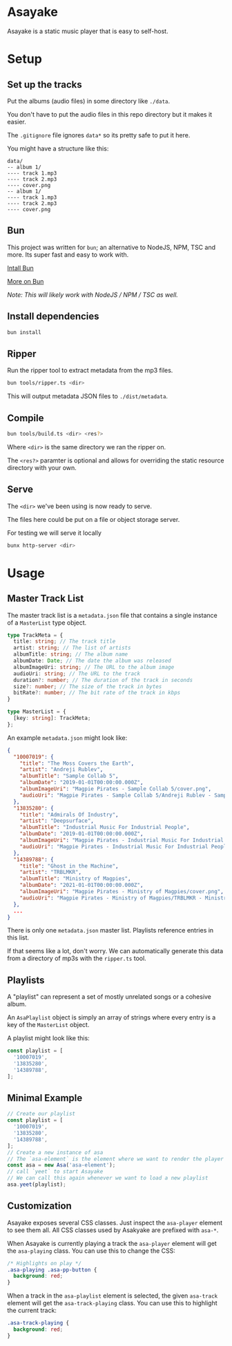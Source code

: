 # Asayake
Asayake is a static music player that is easy to self-host. 

# Setup

## Set up the tracks

Put the albums (audio files) in some directory like `./data`. 

You don't have to put the audio files in this repo directory but it makes it easier. 

The `.gitignore` file ignores `data*` so its pretty safe to put it here. 

You might have a structure like this:
```
data/
-- album 1/
---- track 1.mp3
---- track 2.mp3
---- cover.png
-- album 1/
---- track 1.mp3
---- track 2.mp3
---- cover.png
```

## Bun

This project was written for `bun`; an alternative to NodeJS, NPM, TSC and more. Its super fast and easy to work with. 

[Intall Bun](https://bun.com/docs/installation)

[More on Bun](https://bun.com/)

*Note: This will likely work with NodeJS / NPM / TSC as well.*

## Install dependencies

```sh
bun install
```

## Ripper

Run the ripper tool to extract metadata from the mp3 files.
```sh
bun tools/ripper.ts <dir>
```

This will output metadata JSON files to `./dist/metadata`.

## Compile

```sh
bun tools/build.ts <dir> <res?>
```

Where `<dir>` is the same directory we ran the ripper on.

The `<res?>` paramter is optional and allows for overriding the static resource directory with your own.

## Serve

The `<dir>` we've been using is now ready to serve. 

The files here could be put on a file or object storage server.

For testing we will serve it locally

```sh
bunx http-server <dir>
```

# Usage

## Master Track List

The master track list is a `metadata.json` file that contains a single instance of a `MasterList` type object.

```ts
type TrackMeta = {
  title: string; // The track title
  artist: string; // The list of artists
  albumTitle: string; // The album name
  albumDate: Date; // The date the album was released
  albumImageUri: string; // The URL to the album image
  audioUri: string; // The URL to the track
  duration?: number; // The duration of the track in seconds
  size?: number; // The size of the track in bytes
  bitRate?: number; // The bit rate of the track in kbps
}

type MasterList = {
  [key: string]: TrackMeta;
};
```

An example `metadata.json` might look like:
```json
{
  "10007019": {
    "title": "The Moss Covers the Earth",
    "artist": "Andreji Rublev",
    "albumTitle": "Sample Collab 5",
    "albumDate": "2019-01-01T00:00:00.000Z",
    "albumImageUri": "Magpie Pirates - Sample Collab 5/cover.png",
    "audioUri": "Magpie Pirates - Sample Collab 5/Andreji Rublev - Sample Collab 5 - 01 The Moss Covers the Earth.mp3",
  },
  "13835280": {
    "title": "Admirals Of Industry",
    "artist": "Deepsurface",
    "albumTitle": "Industrial Music For Industrial People",
    "albumDate": "2019-01-01T00:00:00.000Z",
    "albumImageUri": "Magpie Pirates - Industrial Music For Industrial People/cover.png",
    "audioUri": "Magpie Pirates - Industrial Music For Industrial People/Deepsurface - Industrial Music For Industrial People - 04 Admirals Of Industry.mp3",
  },
  "14389788": {
    "title": "Ghost in the Machine",
    "artist": "TRBLMKR",
    "albumTitle": "Ministry of Magpies",
    "albumDate": "2021-01-01T00:00:00.000Z",
    "albumImageUri": "Magpie Pirates - Ministry of Magpies/cover.png",
    "audioUri": "Magpie Pirates - Ministry of Magpies/TRBLMKR - Ministry of Magpies - 02 Ghost in the Machine.mp3",
  },
  ...
}
```

There is only one `metadata.json` master list. Playlists reference entries in this list.

If that seems like a lot, don't worry. We can automatically generate this data from a directory of mp3s with the `ripper.ts` tool.

## Playlists

A "playlist" can represent a set of mostly unrelated songs or a cohesive album. 

An `AsaPlaylist` object is simply an array of strings where every entry is a key of the `MasterList` object.

A playlist might look like this:
```ts
const playlist = [
  '10007019',
  '13835280',
  '14389788',
];
```

## Minimal Example

```ts
// Create our playlist
const playlist = [
  '10007019',
  '13835280',
  '14389788',
];
// Create a new instance of asa
// The `asa-element` is the element where we want to render the player
const asa = new Asa('asa-element');
// call `yeet` to start Asayake 
// We can call this again whenever we want to load a new playlist
asa.yeet(playlist);
```

## Customization

Asayake exposes several CSS classes. Just inspect the `asa-player` element to see them all. 
All CSS classes used by Asakyake are prefixed with `asa-*`.

When Asayake is currently playing a track the `asa-player` element will get the `asa-playing` class. You can use this to change the CSS:
```css
/* Highlights on play */
.asa-playing .asa-pp-button {
  background: red;
}
```

When a track in the `asa-playlist` element is selected, the given `asa-track` element will get the `asa-track-playing` class. You can use this to highlight the current track:
```css
.asa-track-playing {
  background: red;
}
```


